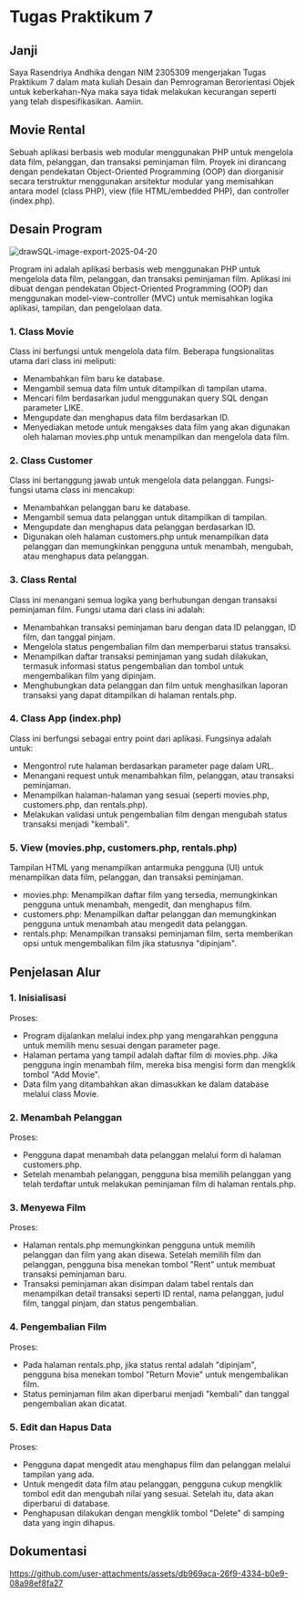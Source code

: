 # Tugas Praktikum 7

## Janji
Saya Rasendriya Andhika dengan NIM 2305309 mengerjakan Tugas Praktikum 7 dalam mata kuliah Desain dan Pemrograman Berorientasi Objek untuk keberkahan-Nya maka saya tidak melakukan kecurangan seperti yang telah dispesifikasikan. Aamiin.

## Movie Rental
Sebuah aplikasi berbasis web modular menggunakan PHP untuk mengelola data film, pelanggan, dan transaksi peminjaman film.
Proyek ini dirancang dengan pendekatan Object-Oriented Programming (OOP) dan diorganisir secara terstruktur menggunakan arsitektur modular yang memisahkan antara model (class PHP), view (file HTML/embedded PHP), dan controller (index.php).

## Desain Program
![drawSQL-image-export-2025-04-20](https://github.com/user-attachments/assets/65b3c162-5185-475b-b7fe-8156a210cf14)

Program ini adalah aplikasi berbasis web menggunakan PHP untuk mengelola data film, pelanggan, dan transaksi peminjaman film. Aplikasi ini dibuat dengan pendekatan Object-Oriented Programming (OOP) dan menggunakan model-view-controller (MVC) untuk memisahkan logika aplikasi, tampilan, dan pengelolaan data.

### 1. Class Movie
Class ini berfungsi untuk mengelola data film. Beberapa fungsionalitas utama dari class ini meliputi:
- Menambahkan film baru ke database.
- Mengambil semua data film untuk ditampilkan di tampilan utama.
- Mencari film berdasarkan judul menggunakan query SQL dengan parameter LIKE.
- Mengupdate dan menghapus data film berdasarkan ID.
- Menyediakan metode untuk mengakses data film yang akan digunakan oleh halaman movies.php untuk menampilkan dan mengelola data film.

### 2. Class Customer
Class ini bertanggung jawab untuk mengelola data pelanggan. Fungsi-fungsi utama class ini mencakup:
- Menambahkan pelanggan baru ke database.
- Mengambil semua data pelanggan untuk ditampilkan di tampilan.
- Mengupdate dan menghapus data pelanggan berdasarkan ID.
- Digunakan oleh halaman customers.php untuk menampilkan data pelanggan dan memungkinkan pengguna untuk menambah, mengubah, atau menghapus data pelanggan.

### 3. Class Rental
Class ini menangani semua logika yang berhubungan dengan transaksi peminjaman film. Fungsi utama dari class ini adalah:
- Menambahkan transaksi peminjaman baru dengan data ID pelanggan, ID film, dan tanggal pinjam.
- Mengelola status pengembalian film dan memperbarui status transaksi.
- Menampilkan daftar transaksi peminjaman yang sudah dilakukan, termasuk informasi status pengembalian dan tombol untuk mengembalikan film yang dipinjam.
- Menghubungkan data pelanggan dan film untuk menghasilkan laporan transaksi yang dapat ditampilkan di halaman rentals.php.

### 4. Class App (index.php)
Class ini berfungsi sebagai entry point dari aplikasi. Fungsinya adalah untuk:
- Mengontrol rute halaman berdasarkan parameter page dalam URL.
- Menangani request untuk menambahkan film, pelanggan, atau transaksi peminjaman.
- Menampilkan halaman-halaman yang sesuai (seperti movies.php, customers.php, dan rentals.php).
- Melakukan validasi untuk pengembalian film dengan mengubah status transaksi menjadi "kembali".

### 5. View (movies.php, customers.php, rentals.php)
Tampilan HTML yang menampilkan antarmuka pengguna (UI) untuk menampilkan data film, pelanggan, dan transaksi peminjaman.
- movies.php: Menampilkan daftar film yang tersedia, memungkinkan pengguna untuk menambah, mengedit, dan menghapus film.
- customers.php: Menampilkan daftar pelanggan dan memungkinkan pengguna untuk menambah atau mengedit data pelanggan.
- rentals.php: Menampilkan transaksi peminjaman film, serta memberikan opsi untuk mengembalikan film jika statusnya "dipinjam".

## Penjelasan Alur
### 1. Inisialisasi
Proses:
- Program dijalankan melalui index.php yang mengarahkan pengguna untuk memilih menu sesuai dengan parameter page.
- Halaman pertama yang tampil adalah daftar film di movies.php. Jika pengguna ingin menambah film, mereka bisa mengisi form dan mengklik tombol "Add Movie".
- Data film yang ditambahkan akan dimasukkan ke dalam database melalui class Movie.

### 2. Menambah Pelanggan
Proses:
- Pengguna dapat menambah data pelanggan melalui form di halaman customers.php.
- Setelah menambah pelanggan, pengguna bisa memilih pelanggan yang telah terdaftar untuk melakukan peminjaman film di halaman rentals.php.

### 3. Menyewa Film
Proses:
- Halaman rentals.php memungkinkan pengguna untuk memilih pelanggan dan film yang akan disewa. Setelah memilih film dan pelanggan, pengguna bisa menekan tombol "Rent" untuk membuat transaksi peminjaman baru.
- Transaksi peminjaman akan disimpan dalam tabel rentals dan menampilkan detail transaksi seperti ID rental, nama pelanggan, judul film, tanggal pinjam, dan status pengembalian.

### 4. Pengembalian Film
Proses:
- Pada halaman rentals.php, jika status rental adalah "dipinjam", pengguna bisa menekan tombol "Return Movie" untuk mengembalikan film.
- Status peminjaman film akan diperbarui menjadi "kembali" dan tanggal pengembalian akan dicatat.

### 5. Edit dan Hapus Data
Proses:
- Pengguna dapat mengedit atau menghapus film dan pelanggan melalui tampilan yang ada.
- Untuk mengedit data film atau pelanggan, pengguna cukup mengklik tombol edit dan mengubah nilai yang sesuai. Setelah itu, data akan diperbarui di database.
- Penghapusan dilakukan dengan mengklik tombol "Delete" di samping data yang ingin dihapus.

## Dokumentasi
https://github.com/user-attachments/assets/db969aca-26f9-4334-b0e9-08a98ef8fa27

